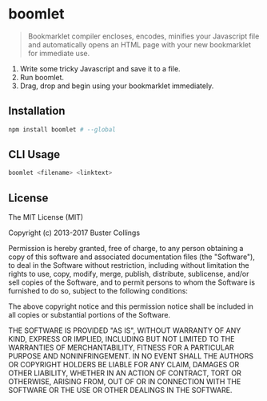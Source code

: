 # boomlet
> Bookmarklet compiler encloses, encodes, minifies your Javascript file and automatically opens an HTML page with your new bookmarklet for immediate use.

1. Write some tricky Javascript and save it to a file.
1. Run boomlet.
1. Drag, drop and begin using your bookmarklet immediately.

## Installation
```sh
npm install boomlet # --global
```

## CLI Usage
```sh
boomlet <filename> <linktext>
```

## License
The MIT License (MIT)

Copyright (c) 2013-2017 Buster Collings

Permission is hereby granted, free of charge, to any person obtaining a copy
of this software and associated documentation files (the "Software"), to deal
in the Software without restriction, including without limitation the rights
to use, copy, modify, merge, publish, distribute, sublicense, and/or sell
copies of the Software, and to permit persons to whom the Software is
furnished to do so, subject to the following conditions:

The above copyright notice and this permission notice shall be included in
all copies or substantial portions of the Software.

THE SOFTWARE IS PROVIDED "AS IS", WITHOUT WARRANTY OF ANY KIND, EXPRESS OR
IMPLIED, INCLUDING BUT NOT LIMITED TO THE WARRANTIES OF MERCHANTABILITY,
FITNESS FOR A PARTICULAR PURPOSE AND NONINFRINGEMENT. IN NO EVENT SHALL THE
AUTHORS OR COPYRIGHT HOLDERS BE LIABLE FOR ANY CLAIM, DAMAGES OR OTHER
LIABILITY, WHETHER IN AN ACTION OF CONTRACT, TORT OR OTHERWISE, ARISING FROM,
OUT OF OR IN CONNECTION WITH THE SOFTWARE OR THE USE OR OTHER DEALINGS IN
THE SOFTWARE.

